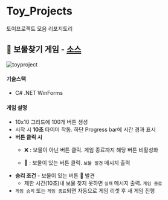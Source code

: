 # Toy_Projects
토이프로젝트 모음 리포지토리

## 👑 보물찾기 게임 - [소스](https://github.com/talCSHN/IoT_CSharp_WinApp_2025/tree/main/toyproject/WinFormPractice)

![toyproject](https://github.com/user-attachments/assets/87223d87-e58d-454d-bb05-2d73a078201d)

#### 기술스택
- C# .NET WinForms

#### 게임 설명
- 10x10 그리드에 100개 버튼 생성
- 시작 시 **10초** 타이머 작동. 하단 Progress bar에 시간 경과 표시
- **버튼 클릭 시**
    - ❌ : 보물이 아닌 버튼 클릭. 게임 종료까지 해당 버튼 비활성화

    - 👑 : 보물이 있는 버튼 클릭. `보물 발견` 메시지 출력
- **승리 조건** - 보물이 있는 버튼 👑 발견
  - 제한 시간(10초)내 보물 찾지 못하면 `실패` 메시지 출력. `게임 종료`
- `게임 승리` 또는 `게임 종료`되면 자동으로 게임 리셋 후 새 게임 진행
